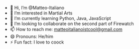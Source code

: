 - 👋 Hi, I’m @Matteo-Italiano
- 👀 I’m interested in Martial Arts
- 🌱 I’m currently learning Python, Java, JavaScript
- 💞️ I’m looking to collaborate on the second part of Firewatch
- 📫 How to reach me: matteoitalianoistcool@gmail.com
- 😄 Pronouns: He/him
- ⚡ Fun fact: I love to coock
